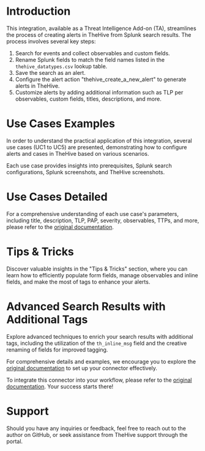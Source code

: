 # Introduction

This integration, available as a Threat Intelligence Add-on (TA), streamlines the process of creating alerts in TheHive from Splunk search results. The process involves several key steps:

1. Search for events and collect observables and custom fields.
2. Rename Splunk fields to match the field names listed in the `thehive_datatypes.csv` lookup table.
3. Save the search as an alert.
4. Configure the alert action "thehive_create_a_new_alert" to generate alerts in TheHive.
5. Customize alerts by adding additional information such as TLP per observables, custom fields, titles, descriptions, and more.

# Use Cases Examples

In order to understand the practical application of this integration, several use cases (UC1 to UC5) are presented, demonstrating how to configure alerts and cases in TheHive based on various scenarios.

Each use case provides insights into prerequisites, Splunk search configurations, Splunk screenshots, and TheHive screenshots.

# Use Cases Detailed

For a comprehensive understanding of each use case's parameters, including title, description, TLP, PAP, severity, observables, TTPs, and more, please refer to the [original documentation](https://github.com/LetMeR00t/TA-thehive-cortex/blob/main/docs/alert_actions_and_adaptive_responses.md).

# Tips & Tricks

Discover valuable insights in the "Tips & Tricks" section, where you can learn how to efficiently populate form fields, manage observables and inline fields, and make the most of tags to enhance your alerts.

# Advanced Search Results with Additional Tags

Explore advanced techniques to enrich your search results with additional tags, including the utilization of the `th_inline_msg` field and the creative renaming of fields for improved tagging.

For comprehensive details and examples, we encourage you to explore the [original documentation](https://github.com/LetMeR00t/TA-thehive-cortex/blob/main/docs/alert_actions_and_adaptive_responses.md) to set up your connector effectively.

To integrate this connector into your workflow, please refer to the [original documentation](https://github.com/LetMeR00t/TA-thehive-cortex/blob/main/docs/alert_actions_and_adaptive_responses.md). Your success starts there!

# Support

Should you have any inquiries or feedback, feel free to reach out to the author on GitHub, or seek assistance from TheHive support through the portal.